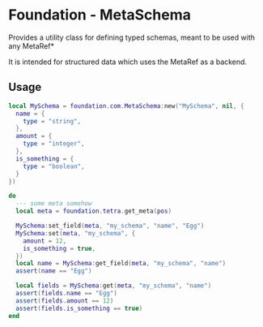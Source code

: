 # Foundation - MetaSchema

Provides a utility class for defining typed schemas, meant to be used with any MetaRef*

It is intended for structured data which uses the MetaRef as a backend.

## Usage

```lua
local MySchema = foundation.com.MetaSchema:new("MySchema", nil, {
  name = {
    type = "string",
  },
  amount = {
    type = "integer",
  },
  is_something = {
    type = "boolean",
  }
})

do
  --- some meta somehow
  local meta = foundation.tetra.get_meta(pos)

  MySchema:set_field(meta, "my_schema", "name", "Egg")
  MySchema:set(meta, "my_schema", {
    amount = 12,
    is_something = true,
  })
  local name = MySchema:get_field(meta, "my_schema", "name")
  assert(name == "Egg")

  local fields = MySchema:get(meta, "my_schema", "name")
  assert(fields.name == "Egg")
  assert(fields.amount == 12)
  assert(fields.is_something == true)
end
```

